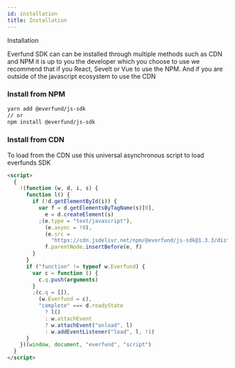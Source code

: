 ```yaml
---
id: installation
title: Installation
---
```


Installation

Everfund SDK can can be installed through multiple methods such as CDN and NPM it is up to you the developer which you choose to use we recommend that if you React, Sevelt or Vue to use the NPM. And if you are outside of the javascript ecosystem to use the CDN

### Install from NPM

```bash
yarn add @everfund/js-sdk
// or
npm install @everfund/js-sdk
```

### Install from CDN

To load from the CDN use this universal asynchronous script to load everfunds SDK

```html
<script>
  {
    !(function (w, d, i, s) {
      function l() {
        if (!d.getElementById(i)) {
          var f = d.getElementsByTagName(s)[0],
            e = d.createElement(s)
          ;(e.type = "text/javascript"),
            (e.async = !0),
            (e.src =
              "https://cdn.jsdelivr.net/npm/@everfund/js-sdk@1.3.3/dist/js-sdk.umd.js"),
            f.parentNode.insertBefore(e, f)
        }
      }
      if ("function" != typeof w.Everfund) {
        var c = function () {
          c.q.push(arguments)
        }
        ;(c.q = []),
          (w.Everfund = c),
          "complete" === d.readyState
            ? l()
            : w.attachEvent
            ? w.attachEvent("onload", l)
            : w.addEventListener("load", l, !1)
      }
    })(window, document, "everfund", "script")
  }
</script>
```
